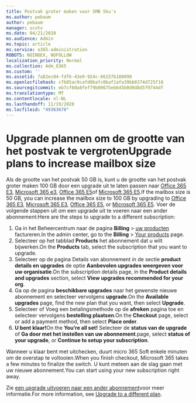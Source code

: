 ```yaml
---
title: Postvak groter maken voor SMB Sku's
ms.author: pebaum
author: pebaum
manager: scotv
ms.date: 04/21/2020
ms.audience: Admin
ms.topic: article
ms.service: o365-administration
ROBOTS: NOINDEX, NOFOLLOW
localization_priority: Normal
ms.collection: Adm_O365
ms.custom: ''
ms.assetid: 7a82ec04-fdf6-43e9-924c-66157b180890
ms.openlocfilehash: cfb05ac9cafd0bafc0baf1afa39bb8374d725f18
ms.sourcegitcommit: eb7cf60a8fef79b00675eb645b0d0d8d5f9744df
ms.translationtype: MT
ms.contentlocale: nl-NL
ms.lasthandoff: 11/19/2020
ms.locfileid: "49363678"
---
```

# <a name="upgrade-plans-to-increase-mailbox-size"></a><span data-ttu-id="7aebb-102">Upgrade plannen om de grootte van het postvak te vergroten</span><span class="sxs-lookup"><span data-stu-id="7aebb-102">Upgrade plans to increase mailbox size</span></span>

<span data-ttu-id="7aebb-103">Als de grootte van het postvak 50 GB is, kunt u de grootte van het postvak groter maken 100 GB door een upgrade uit te laten passen naar [Office 365 E3](https://www.microsoft.com/microsoft-365/enterprise/office-365-e3?rtc=1&activetab=pivot:overviewtab), [Microsoft 365 e3](https://www.microsoft.com/microsoft-365/enterprise/e3?activetab=pivot%3aoverviewtab), [Office 365 E5](https://www.microsoft.com/microsoft-365/enterprise/office-365-e5?rtc=1&activetab=pivot%3aoverviewtab)of [Microsoft 365 E5](https://www.microsoft.com/microsoft-365/enterprise/e5?activetab=pivot%3aoverviewtab).</span><span class="sxs-lookup"><span data-stu-id="7aebb-103">If the mailbox size is 50 GB, you can increase the mailbox size to 100 GB by upgrading to [Office 365 E3](https://www.microsoft.com/microsoft-365/enterprise/office-365-e3?rtc=1&activetab=pivot:overviewtab), [Microsoft 365 E3](https://www.microsoft.com/microsoft-365/enterprise/e3?activetab=pivot%3aoverviewtab), [Office 365 E5](https://www.microsoft.com/microsoft-365/enterprise/office-365-e5?rtc=1&activetab=pivot%3aoverviewtab), or [Microsoft 365 E5](https://www.microsoft.com/microsoft-365/enterprise/e5?activetab=pivot%3aoverviewtab).</span></span> <span data-ttu-id="7aebb-104">Voer de volgende stappen uit om een upgrade uit te voeren naar een ander abonnement:</span><span class="sxs-lookup"><span data-stu-id="7aebb-104">Here are the steps to upgrade to a different subscription:</span></span>
  
1. <span data-ttu-id="7aebb-105">Ga in het Beheercentrum naar de pagina **Billing**  >  [uw producten](https://go.microsoft.com/fwlink/p/?linkid=842054) factureren.</span><span class="sxs-lookup"><span data-stu-id="7aebb-105">In the admin center, go to the **Billing** > [Your products](https://go.microsoft.com/fwlink/p/?linkid=842054) page.</span></span>
2. <span data-ttu-id="7aebb-106">Selecteer op het tabblad **Products** het abonnement dat u wilt bijwerken.</span><span class="sxs-lookup"><span data-stu-id="7aebb-106">On the **Products** tab, select the subscription that you want to upgrade.</span></span>
3. <span data-ttu-id="7aebb-107">Selecteer op de pagina Details van abonnement in de sectie **product details en upgrades** de optie **Aanbevolen upgrades weergeven voor uw organisatie**.</span><span class="sxs-lookup"><span data-stu-id="7aebb-107">On the subscription details page, in the **Product details and upgrades** section, select **View upgrades recommended for your org**.</span></span>
4. <span data-ttu-id="7aebb-108">Ga op de pagina **beschikbare upgrades** naar het gewenste nieuwe abonnement en selecteer vervolgens **upgrade**.</span><span class="sxs-lookup"><span data-stu-id="7aebb-108">On the **Available upgrades** page, find the new plan that you want, then select **Upgrade**.</span></span>
5. <span data-ttu-id="7aebb-109">Selecteer of Voeg een betalingsmethode op de **afreken** pagina toe en selecteer vervolgens **bestelling plaatsen**.</span><span class="sxs-lookup"><span data-stu-id="7aebb-109">On the **Checkout** page, select or add a payment method, then select **Place order**.</span></span>
6. <span data-ttu-id="7aebb-110">**U bent klaar!**</span><span class="sxs-lookup"><span data-stu-id="7aebb-110">On the **You’re all set!**</span></span> <span data-ttu-id="7aebb-111">Selecteer de **status van de upgrade** of **Ga door met het instellen van uw abonnement**.</span><span class="sxs-lookup"><span data-stu-id="7aebb-111">page, select **status of your upgrade**, or **Continue to setup your subscription**.</span></span>

<span data-ttu-id="7aebb-112">Wanneer u klaar bent met uitchecken, duurt micro 365 Soft enkele minuten om de overstap te voltooien.</span><span class="sxs-lookup"><span data-stu-id="7aebb-112">When you finish checkout, Microsoft 365 takes a few minutes to finalize the switch.</span></span> <span data-ttu-id="7aebb-113">U kunt meteen aan de slag gaan met uw nieuwe abonnement.</span><span class="sxs-lookup"><span data-stu-id="7aebb-113">You can start using your new subscription right away.</span></span>

<span data-ttu-id="7aebb-114">Zie [een upgrade uitvoeren naar een ander abonnement](https://docs.microsoft.com/microsoft-365/commerce/subscriptions/upgrade-to-different-plan)voor meer informatie.</span><span class="sxs-lookup"><span data-stu-id="7aebb-114">For more information, see [Upgrade to a different plan](https://docs.microsoft.com/microsoft-365/commerce/subscriptions/upgrade-to-different-plan).</span></span>